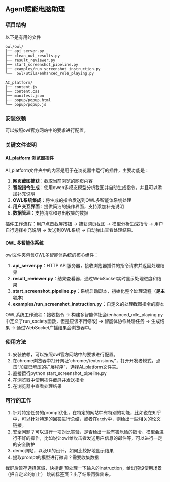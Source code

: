 ## Agent赋能电脑助理

### 项目结构

以下是有用的文件

```
owl/owl/
├── api_server.py
├── clean_owl_results.py
├── result_reviewer.py
├── start_screenshot_pipeline.py
├── examples/run_screenshot_instruction.py
└──  owl/utils/enhanced_role_playing.py

AI_platform/
├── content.js
├── content.css
├── manifest.json
├── popup/popup.html
└── popup/popup.js

```

### 安装依赖

可以按照owl官方网站中的要求进行配置。

### 关键文件说明

#### AI_platform 浏览器插件

AI_platform文件夹中的内容是用于在浏览器中运行的插件，主要功能是：

1. **网页截图捕获**：截取当前浏览的网页内容
2. **智能指令生成**：使用qwen多模态模型分析截图并自动生成指令，并且可以添加补充说明
3. **OWL系统集成**：将生成的指令发送到OWL多智能体系统处理
4. **用户交互界面**：提供简洁的操作界面，支持添加补充说明
5. **数据管理**：支持清除和导出收集的数据

插件工作流程：用户点击截屏按钮 → 捕获网页截图 → 模型分析生成指令 → 用户自行选择补充说明 → 发送到OWL系统 → 自动弹出查看处理结果。

#### OWL 多智能体系统

owl文件夹包含OWL多智能体系统的核心组件：

1. **api_server.py**：HTTP API服务器，接收浏览器插件的指令请求并返回处理结果
2. **result_reviewer.py**：结果查看器，通过WebSocket实时显示处理进度和结果
3. **start_screenshot_pipeline.py**：系统启动脚本，初始化整个处理流程（**是主程序**）
4. **examples/run_screenshot_instruction.py**：自定义的处理截图指令的脚本

OWL系统工作流程：接收指令 → 构建多智能体社会(enhanced_role_playing.py中定义了run_society函数，但是应该不用修改) → 智能体协作处理任务 → 生成结果 → 通过WebSocket广播结果会浏览器中。

### 使用方法

1. 安装依赖，可以按照owl官方网站中的要求进行配置。
2. 在chrome浏览器中打开网址'chrome://extensions/'，打开开发者模式，点击“加载已解压的扩展程序”，选择AI_platform文件夹。
3. 直接运行python start_screenshot_pipeline.py
4. 在浏览器中使用插件截屏并发送指令
5. 在浏览器中查看处理结果

### 可行的工作

1. 针对特定任务的prompt优化，在特定的网站中有特别的功能，比如说在知乎中，可以针对特定的回答进行总结，或者在arxiv中，则给出一些相关的论文链接。
2. 安全问题？可以进行一项对比实验，是否给出一些有害危险的指令，模型会进行不好的操作，比如说让owl给攻击者发送用户信息的邮件等，可以进行一定的安全防护
3. demo网站，以及UI的设计，如何比较好地显示结果
4. 提取prompt的模型进行微调？需要收集数据

截屏后暂存选择区域，快捷键
预处理一下输入的instruction，给出预设使用场景（把自定义的加上）
跳转标签页？出了结果再弹出来。